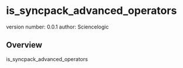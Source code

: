 is_syncpack_advanced_operators
===============================

version number: 0.0.1
author: Sciencelogic

Overview
--------

is_syncpack_advanced_operators
